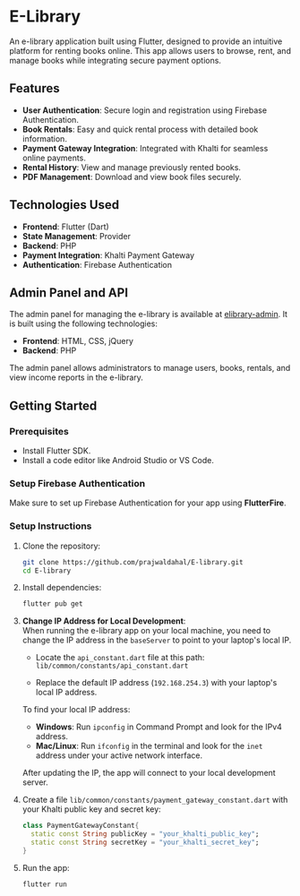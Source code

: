 # E-Library

An e-library application built using Flutter, designed to provide an intuitive platform for renting books online. This app allows users to browse, rent, and manage books while integrating secure payment options.

## Features

- **User Authentication**: Secure login and registration using Firebase Authentication.
- **Book Rentals**: Easy and quick rental process with detailed book information.
- **Payment Gateway Integration**: Integrated with Khalti for seamless online payments.
- **Rental History**: View and manage previously rented books.
- **PDF Management**: Download and view book files securely.

## Technologies Used

- **Frontend**: Flutter (Dart)
- **State Management**: Provider
- **Backend**: PHP
- **Payment Integration**: Khalti Payment Gateway
- **Authentication**: Firebase Authentication

## Admin Panel and API

The admin panel for managing the e-library is available at [elibrary-admin](https://github.com/prajwaldahal/elibrary-admin). It is built using the following technologies:

- **Frontend**: HTML, CSS, jQuery
- **Backend**: PHP

The admin panel allows administrators to manage users, books, rentals, and view income reports in the e-library.

## Getting Started

### Prerequisites

- Install Flutter SDK.
- Install a code editor like Android Studio or VS Code.

### Setup Firebase Authentication

Make sure to set up Firebase Authentication for your app using **FlutterFire**.


### Setup Instructions

1. Clone the repository:

    ```bash
    git clone https://github.com/prajwaldahal/E-library.git
    cd E-library
    ```

2. Install dependencies:

    ```bash
    flutter pub get
    ```

3. **Change IP Address for Local Development**:  
   When running the e-library app on your local machine, you need to change the IP address in the `baseServer` to point to your laptop's local IP.

    - Locate the `api_constant.dart` file at this path:  
      `lib/common/constants/api_constant.dart`

    - Replace the default IP address (`192.168.254.3`) with your laptop's local IP address.

   To find your local IP address:

    - **Windows**: Run `ipconfig` in Command Prompt and look for the IPv4 address.
    - **Mac/Linux**: Run `ifconfig` in the terminal and look for the `inet` address under your active network interface.

   After updating the IP, the app will connect to your local development server.

4. Create a file `lib/common/constants/payment_gateway_constant.dart` with your Khalti public key and secret key:

    ```dart
    class PaymentGatewayConstant{
      static const String publicKey = "your_khalti_public_key";
      static const String secretKey = "your_khalti_secret_key";
    }
    ```

5. Run the app:

    ```bash
    flutter run
    ```


